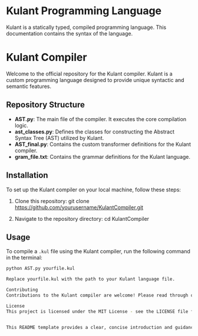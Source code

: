# Kulant Programming Language  
Kulant is a statically typed, compiled programming language. This documentation contains the syntax of the language.

# Kulant Compiler

Welcome to the official repository for the Kulant compiler. Kulant is a custom programming language designed to provide unique syntactic and semantic features.

## Repository Structure

- **AST.py**: The main file of the compiler. It executes the core compilation logic.
- **ast_classes.py**: Defines the classes for constructing the Abstract Syntax Tree (AST) utilized by Kulant.
- **AST_final.py**: Contains the custom transformer definitions for the Kulant compiler.
- **gram_file.txt**: Contains the grammar definitions for the Kulant language.

## Installation

To set up the Kulant compiler on your local machine, follow these steps:

1. Clone this repository:
git clone https://github.com/yourusername/KulantCompiler.git

2. Navigate to the repository directory:
cd KulantCompiler


## Usage

To compile a `.kul` file using the Kulant compiler, run the following command in the terminal:

```bash
python AST.py yourfile.kul

Replace yourfile.kul with the path to your Kulant language file.

Contributing
Contributions to the Kulant compiler are welcome! Please read through our contributing guidelines located in CONTRIBUTING.md before submitting pull requests or issues.

License
This project is licensed under the MIT License - see the LICENSE file for details.


This README template provides a clear, concise introduction and guidance on the structure, installation, and usage of the Kulant compiler. You can customize the URLs and additional instructions as per your project’s requirements.
